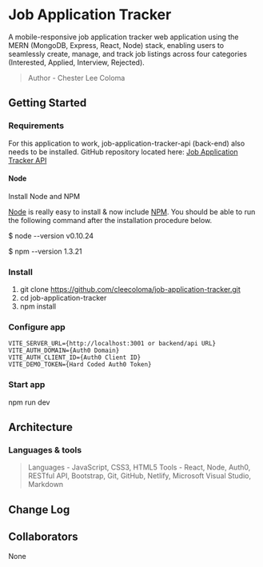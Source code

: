 # Job Application Tracker

A mobile-responsive job application tracker web application using the MERN (MongoDB, Express, React, Node) stack, enabling users to seamlessly create, manage, and track job listings across four categories (Interested, Applied, Interview, Rejected).

> Author - Chester Lee Coloma

## Getting Started

### Requirements

For this application to work, job-application-tracker-api (back-end) also needs to be installed. GitHub repository located here: 
[Job Application Tracker API](https://github.com/cleecoloma/job-application-tracker-api)

#### Node

Install Node and NPM

[Node](http://nodejs.org/) is really easy to install & now include [NPM](https://npmjs.org/).
You should be able to run the following command after the installation procedure
below.

$ node --version
v0.10.24

$ npm --version
1.3.21

### Install

1. git clone https://github.com/cleecoloma/job-application-tracker.git
2. cd job-application-tracker
3. npm install

### Configure app

```text
VITE_SERVER_URL={http://localhost:3001 or backend/api URL}
VITE_AUTH_DOMAIN={Auth0 Domain}
VITE_AUTH_CLIENT_ID={Auth0 Client ID}
VITE_DEMO_TOKEN={Hard Coded Auth0 Token}
```

### Start app

npm run dev

## Architecture

### Languages & tools

> Languages - JavaScript, CSS3, HTML5
> Tools - React, Node, Auth0, RESTful API, Bootstrap, Git, GitHub, Netlify, Microsoft Visual Studio, Markdown

## Change Log

## Collaborators

None
